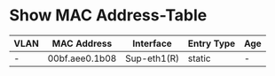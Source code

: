 
# Show MAC Address-Table
| VLAN | MAC Address | Interface | Entry Type | Age |
| ---- | ----------- | --------- | ---------- | --- |
| - | 00bf.aee0.1b08 | Sup-eth1(R) | static | - |